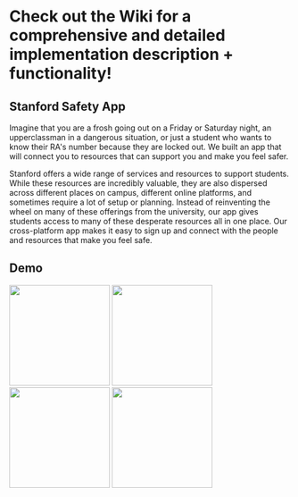 # Check out the Wiki for a comprehensive and detailed implementation description + functionality!

## Stanford Safety App
Imagine that you are a frosh going out on a Friday or Saturday night, an upperclassman in a dangerous situation, or just a student who wants to know their RA's number because they are locked out. We built an app that will connect you to resources that can support you and make you feel safer.

Stanford offers a wide range of services and resources to support students. While these resources are incredibly valuable, they are also dispersed across different places on campus, different online platforms, and sometimes require a lot of setup or planning. Instead of reinventing the wheel on many of these offerings from the university, our app gives students access to many of these desperate resources all in one place. Our cross-platform app makes it easy to sign up and connect with the people and resources that make you feel safe.


## Demo
<img src="./SafetyApp1.gif" width="180"> <img src="./SafetyApp2.gif" width="180"> <img src="./SafetyApp3.gif" width="180"> <img src="./SafetyApp4.gif" width="180">
